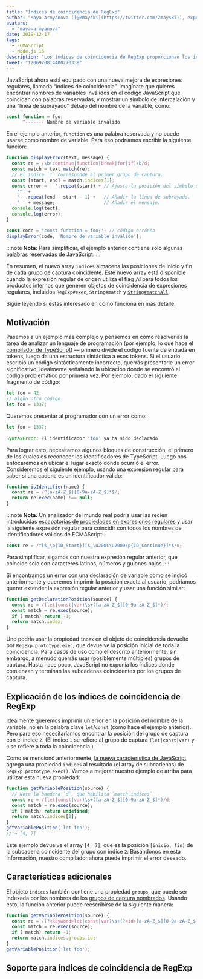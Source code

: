 ```yaml
---
title: "Índices de coincidencia de RegExp"
author: "Maya Armyanova ([@Zmayski](https://twitter.com/Zmayski)), expresando nuevas características regularmente"
avatars: 
  - "maya-armyanova"
date: 2019-12-17
tags: 
  - ECMAScript
  - Node.js 16
description: "Los índices de coincidencia de RegExp proporcionan los índices de `inicio` y `fin` de cada grupo de captura coincidente."
tweet: "1206970814400270338"
---
```

JavaScript ahora está equipado con una nueva mejora de expresiones regulares, llamada “índices de coincidencia”. Imagínate que quieres encontrar nombres de variables inválidos en el código JavaScript que coincidan con palabras reservadas, y mostrar un símbolo de intercalación y una “línea de subrayado” debajo del nombre de la variable, como:

<!--truncate-->
```js
const function = foo;
      ^------- Nombre de variable inválido
```

En el ejemplo anterior, `function` es una palabra reservada y no puede usarse como nombre de variable. Para eso podríamos escribir la siguiente función:

```js
function displayError(text, message) {
  const re = /\b(continue|function|break|for|if)\b/d;
  const match = text.match(re);
  // El índice `1` corresponde al primer grupo de captura.
  const [start, end] = match.indices[1];
  const error = ' '.repeat(start) + // Ajusta la posición del símbolo de intercalación.
    '^' +
    '-'.repeat(end - start - 1) +   // Añadir la línea de subrayado.
    ' ' + message;                  // Añadir el mensaje.
  console.log(text);
  console.log(error);
}

const code = 'const function = foo;'; // código erróneo
displayError(code, 'Nombre de variable inválido');
```

:::note
**Nota:** Para simplificar, el ejemplo anterior contiene solo algunas [palabras reservadas de JavaScript](https://mathiasbynens.be/notes/reserved-keywords).
:::

En resumen, el nuevo array `indices` almacena las posiciones de inicio y fin de cada grupo de captura coincidente. Este nuevo array está disponible cuando la expresión regular de origen utiliza el flag `/d` para todos los productos internos que generen objetos de coincidencia de expresiones regulares, incluidos `RegExp#exec`, `String#match` y [`String#matchAll`](https://v8.dev/features/string-matchall).

Sigue leyendo si estás interesado en cómo funciona en más detalle.

## Motivación

Pasemos a un ejemplo más complejo y pensemos en cómo resolverías la tarea de analizar un lenguaje de programación (por ejemplo, lo que hace el [compilador de TypeScript](https://github.com/microsoft/TypeScript/tree/master/src/compiler)) — primero divide el código fuente de entrada en tokens, luego da una estructura sintáctica a esos tokens. Si el usuario escribió un código sintácticamente incorrecto, querrás presentarle un error significativo, idealmente señalando la ubicación donde se encontró el código problemático por primera vez. Por ejemplo, dado el siguiente fragmento de código:

```js
let foo = 42;
// algún otro código
let foo = 1337;
```

Queremos presentar al programador con un error como:

```js
let foo = 1337;
    ^
SyntaxError: El identificador 'foo' ya ha sido declarado
```

Para lograr esto, necesitamos algunos bloques de construcción, el primero de los cuales es reconocer los identificadores de TypeScript. Luego nos enfocaremos en ubicar el lugar exacto donde ocurrió el error. Consideremos el siguiente ejemplo, usando una expresión regular para saber si una cadena es un identificador válido:

```js
function isIdentifier(name) {
  const re = /^[a-zA-Z_$][0-9a-zA-Z_$]*$/;
  return re.exec(name) !== null;
}
```

:::note
**Nota:** Un analizador del mundo real podría usar las recién introducidas [escapatorias de propiedades en expresiones regulares](https://github.com/tc39/proposal-regexp-unicode-property-escapes#other-examples) y usar la siguiente expresión regular para coincidir con todos los nombres de identificadores válidos de ECMAScript:

```js
const re = /^[$_\p{ID_Start}][$_\u200C\u200D\p{ID_Continue}]*$/u;
```

Para simplificar, sigamos con nuestra expresión regular anterior, que coincide solo con caracteres latinos, números y guiones bajos.
:::

Si encontramos un error con una declaración de variable como se indicó anteriormente y queremos imprimir la posición exacta al usuario, podríamos querer extender la expresión regular anterior y usar una función similar:

```js
function getDeclarationPosition(source) {
  const re = /(let|const|var)\s+([a-zA-Z_$][0-9a-zA-Z_$]*)/;
  const match = re.exec(source);
  if (!match) return -1;
  return match.index;
}
```

Uno podría usar la propiedad `index` en el objeto de coincidencia devuelto por `RegExp.prototype.exec`, que devuelve la posición inicial de toda la coincidencia. Para casos de uso como el descrito anteriormente, sin embargo, a menudo querrás usar (posiblemente múltiples) grupos de captura. Hasta hace poco, JavaScript no exponía los índices donde comienzan y terminan las subcadenas coincidentes por los grupos de captura.

## Explicación de los índices de coincidencia de RegExp

Idealmente queremos imprimir un error en la posición del nombre de la variable, no en la palabra clave `let`/`const` (como hace el ejemplo anterior). Pero para eso necesitaríamos encontrar la posición del grupo de captura con el índice `2`. (El índice `1` se refiere al grupo de captura `(let|const|var)` y `0` se refiere a toda la coincidencia.)

Como se mencionó anteriormente, [la nueva característica de JavaScript](https://github.com/tc39/proposal-regexp-match-indices) agrega una propiedad `indices` al resultado (el array de subcadenas) de `RegExp.prototype.exec()`. Vamos a mejorar nuestro ejemplo de arriba para utilizar esta nueva propiedad:

```js
function getVariablePosition(source) {
  // Note la bandera `d`, que habilita `match.indices`
  const re = /(let|const|var)\s+([a-zA-Z_$][0-9a-zA-Z_$]*)/d;
  const match = re.exec(source);
  if (!match) return undefined;
  return match.indices[2];
}
getVariablePosition('let foo');
// → [4, 7]
```

Este ejemplo devuelve el array `[4, 7]`, que es la posición `[inicio, fin)` de la subcadena coincidente del grupo con índice `2`. Basándonos en esta información, nuestro compilador ahora puede imprimir el error deseado.

## Características adicionales

El objeto `indices` también contiene una propiedad `groups`, que puede ser indexada por los nombres de los [grupos de captura nombrados](https://mathiasbynens.be/notes/es-regexp-proposals#named-capture-groups). Usando esto, la función anterior puede reescribirse de la siguiente manera:

```js
function getVariablePosition(source) {
  const re = /(?<keyword>let|const|var)\s+(?<id>[a-zA-Z_$][0-9a-zA-Z_$]*)/d;
  const match = re.exec(source);
  if (!match) return -1;
  return match.indices.groups.id;
}
getVariablePosition('let foo');
```

## Soporte para índices de coincidencia de RegExp

<feature-support chrome="90 https://bugs.chromium.org/p/v8/issues/detail?id=9548"
                 firefox="no https://bugzilla.mozilla.org/show_bug.cgi?id=1519483"
                 safari="no https://bugs.webkit.org/show_bug.cgi?id=202475"
                 nodejs="16"
                 babel="no"></feature-support>
